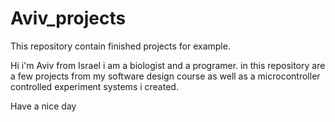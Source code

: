 # Aviv_projects
This repository contain finished projects for example.

Hi i'm Aviv from Israel i am a biologist and a programer. in this repository are a few projects from my software design course as well as a microcontroller controlled experiment systems i created.

Have a nice day
